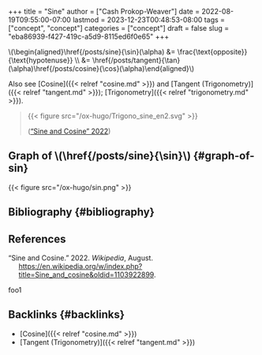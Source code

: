 +++
title = "Sine"
author = ["Cash Prokop-Weaver"]
date = 2022-08-19T09:55:00-07:00
lastmod = 2023-12-23T00:48:53-08:00
tags = ["concept", "concept"]
categories = ["concept"]
draft = false
slug = "eba86939-f427-419c-a5d9-8115ed6f0e65"
+++

\\(\begin{aligned}\href{/posts/sine}{\sin}(\alpha) &= \frac{\text{opposite}}{\text{hypotenuse}} \\\ &= \href{/posts/tangent}{\tan}(\alpha)\href{/posts/cosine}{\cos}(\alpha)\end{aligned}\\)

Also see [Cosine]({{< relref "cosine.md" >}}) and [Tangent (Trigonometry)]({{< relref "tangent.md" >}}); [Trigonometry]({{< relref "trigonometry.md" >}}).

> {{< figure src="/ox-hugo/Trigono_sine_en2.svg" >}}
>
> (<a href="#citeproc_bib_item_1">“Sine and Cosine” 2022</a>)


## Graph of \\(\href{/posts/sine}{\sin}\\) {#graph-of-sin}

{{< figure src="/ox-hugo/sin.png" >}}


## Bibliography {#bibliography}

## References

<style>.csl-entry{text-indent: -1.5em; margin-left: 1.5em;}</style><div class="csl-bib-body">
  <div class="csl-entry"><a id="citeproc_bib_item_1"></a>“Sine and Cosine.” 2022. <i>Wikipedia</i>, August. <a href="https://en.wikipedia.org/w/index.php?title=Sine_and_cosine&oldid=1103922899">https://en.wikipedia.org/w/index.php?title=Sine_and_cosine&#38;oldid=1103922899</a>.</div>
</div>

foo1


## Backlinks {#backlinks}

-   [Cosine]({{< relref "cosine.md" >}})
-   [Tangent (Trigonometry)]({{< relref "tangent.md" >}})
